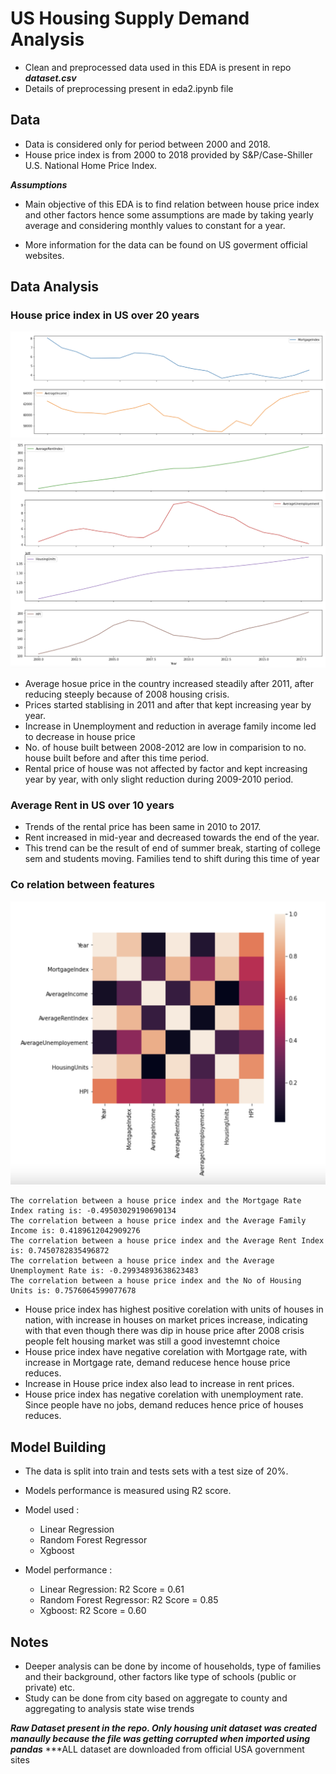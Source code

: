# US Housing Supply Demand Analysis 

 - Clean and preprocessed data used in this EDA is present in repo ***dataset.csv***
 - Details of preprocessing present in eda2.ipynb file

## Data

 - Data is considered only for period between 2000 and 2018.
 - House price index is from 2000 to 2018 provided by S&P/Case-Shiller U.S. National Home Price Index.

 ***Assumptions***
 - Main objective of this EDA is to find relation between house price index and other factors hence some assumptions are made by taking yearly average and considering monthly values to constant for a year.


 - More information for the data can be found on US goverment official websites.
   

## Data Analysis

   ### House price index in US over 20 years

   ![Screenshot](https://github.com/9harshit/us-housing-supply-demand-analysis/blob/main/2.png)
   ![Screenshot](https://github.com/9harshit/us-housing-supply-demand-analysis/blob/main/1.png)

   
   - Average hosue price in the country increased steadily after 2011, after reducing steeply because of 2008 housing crisis.
   - Prices started stablising in 2011 and after that kept increasing year by year.
   - Increase in Unemployment and reduction in average family income led to decrease in house price
   - No. of house built between 2008-2012 are low in comparision to no. house built before and after this time period.
   - Rental price of house was not affected by factor and kept increasing year by year, with only slight reduction during 2009-2010 period.

   ### Average Rent in US over 10 years

   
   - Trends of the rental price has been same in 2010 to 2017.
   - Rent increased in mid-year and decreased towards the end of the year.
   - This trend can be the result of end of summer break, starting of college sem and students moving. Families tend to shift during this time of year

   ### Co relation between features

   ![Screenshot](https://github.com/9harshit/us-housing-supply-demand-analysis/blob/main/co.png)

    The correlation between a house price index and the Mortgage Rate Index rating is: -0.49503029190690134
    The correlation between a house price index and the Average Family Income is: 0.4189612042909276
    The correlation between a house price index and the Average Rent Index is: 0.7450782835496872
    The correlation between a house price index and the Average Unemployment Rate is: -0.29934893638623483
    The correlation between a house price index and the No of Housing Units is: 0.7576064599077678

  - House price index has highest positive corelation with units of houses in nation, with increase in houses on market prices increase, indicating with that even though there was dip in house price after 2008 crisis people felt housing market was still a good investemnt choice
  - House price index have negative corelation with Mortgage rate, with increase in Mortgage rate, demand reducese hence house price reduces.
  - Increase in House price index also lead to increase in rent prices. 
  - House price index has negative corelation with unemployment rate. Since people have no jobs, demand reduces hence price of houses reduces.


## Model Building

  - The data is split into train and tests sets with a test size of 20%.
  - Models performance is measured using R2 score.

  - Model used :
     - Linear Regression
     - Random Forest Regressor
     - Xgboost

 - Model performance :

    - Linear Regression: R2 Score = 0.61
    - Random Forest Regressor: R2 Score = 0.85
    - Xgboost: R2 Score = 0.60

## Notes 
 - Deeper analysis can be done by income of households, type of families and their background, other factors like type of schools (public or private) etc.
 - Study can be done from city based on aggregate to county and aggregating to analysis state wise trends

***Raw Dataset present in the repo. Only housing unit dataset was created manaully because the file was getting corrupted when imported using pandas***
***ALL dataset are downloaded from official USA government sites
